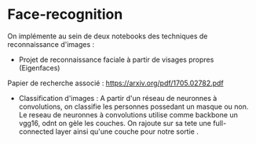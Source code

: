 # Face-recognition

On implémente au sein de deux notebooks des techniques de reconnaissance d'images : 

* Projet de reconnaissance faciale à partir de visages propres (Eigenfaces)

Papier de recherche associé  : https://arxiv.org/pdf/1705.02782.pdf

* Classification d'images : A partir d'un réseau de neuronnes à convolutions, on classifie les personnes possedant un masque ou non.
 Le reseau de neuronnes à convolutions utilise comme backbone un vgg16, odnt on gèle les couches. On rajoute sur sa tete une full-connected layer
 ainsi qu'une couche pour notre sortie . 
 
